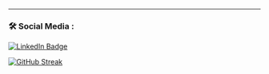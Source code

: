 ---

### :hammer_and_wrench: Social Media :

<div id="badges">
  <a href="[your-linkedin-URL](https://www.linkedin.com/in/jash-palavwala-120548207/)">
    <img src="https://img.shields.io/badge/LinkedIn-blue?style=for-the-badge&logo=linkedin&logoColor=white" alt="LinkedIn Badge"/>
  </a>
</div>
<img src="https://komarev.com/ghpvc/?username=BloodYisLive&style=flat-square&color=blue" alt=""/>

[![GitHub Streak](https://github-readme-streak-stats.herokuapp.com/?user=BloodYisLive)](https://git.io/streak-stats)
